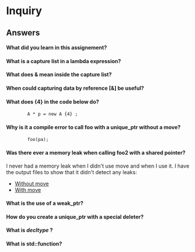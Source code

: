 # Inquiry
## Answers
#### What did you learn in this assignement?


#### What is a capture list in a lambda expression?


#### What does & mean inside the capture list?


#### When could capturing data by reference [&] be useful?


#### What does {4} in the code below do?
```
        A * p = new A {4} ;
```

#### Why is it a compile error to call foo with a unique_ptr without a move?
```
        foo(pa);
```

#### Was there ever a memory leak when calling foo2 with a shared pointer?
I never had a memory leak when I didn't use move and when I use it. I have the output files to show that it didn't detect any leaks:
* [Without move](valgrind-smartpointersNoMove.txt)
* [With move](valgrind-smartpointersWithMove.txt)

#### What is the use of a weak_ptr?


#### How do you create a unique_ptr with a special deleter?


#### What is _decltype_ ?


#### What is std::function?


